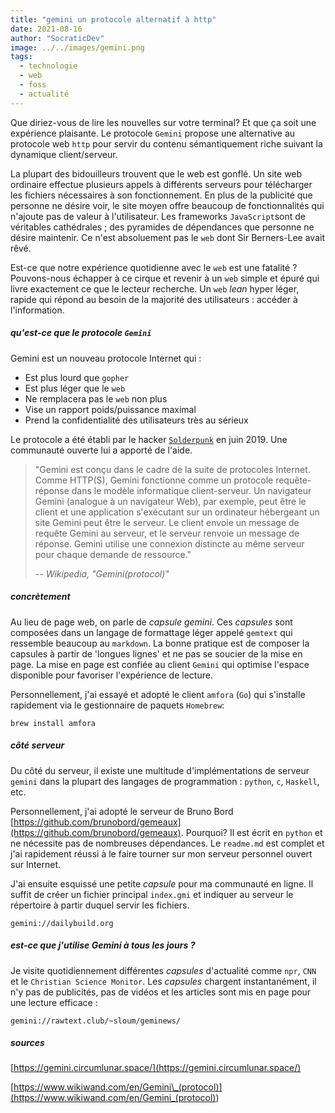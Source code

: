 ```yaml
---
title: "gemini un protocole alternatif à http"
date: 2021-08-16
author: "SocraticDev"
image: ../../images/gemini.png
tags:
  - technologie
  - web
  - foss
  - actualité
---
```


Que diriez-vous de lire les nouvelles sur votre terminal? Et que ça soit une expérience plaisante. Le protocole `Gemini` propose une alternative au protocole web `http` pour servir du contenu sémantiquement riche suivant la dynamique client/serveur.

La plupart des bidouilleurs trouvent que le web est gonflé. Un site web ordinaire effectue plusieurs appels à différents serveurs pour télécharger les fichiers nécessaires à son fonctionnement. En plus de la publicité que personne ne désire voir, le site moyen offre beaucoup de fonctionnalités qui n'ajoute pas de valeur à l'utilisateur. Les frameworks `JavaScript`sont de véritables cathédrales ; des pyramides de dépendances que personne ne désire maintenir. Ce n'est absoluement pas le `web` dont Sir Berners-Lee avait rêvé.

Est-ce que notre expérience quotidienne avec le `web` est une fatalité ? Pouvons-nous échapper à ce cirque et revenir à un `web` simple et épuré qui livre exactement ce que le lecteur recherche. Un `web` _lean_ hyper léger, rapide qui répond au besoin de la majorité des utilisateurs : accéder à l'information.

##### qu'est-ce que le protocole `Gemini`

Gemini est un nouveau protocole Internet qui :

- Est plus lourd que `gopher`
- Est plus léger que le `web`
- Ne remplacera pas le `web` non plus
- Vise un rapport poids/puissance maximal
- Prend la confidentialité des utilisateurs très au sérieux

Le protocole a été établi par le hacker [`Solderpunk`](https://tilde.zone/@solderpunk) en juin 2019. Une communauté ouverte lui a apporté de l'aide.

> "Gemini est conçu dans le cadre de la suite de protocoles Internet. Comme HTTP(S), Gemini fonctionne comme un protocole requête-réponse dans le modèle informatique client-serveur. Un navigateur Gemini (analogue à un navigateur Web), par exemple, peut être le client et une application s'exécutant sur un ordinateur hébergeant un site Gemini peut être le serveur. Le client envoie un message de requête Gemini au serveur, et le serveur renvoie un message de réponse. Gemini utilise une connexion distincte au même serveur pour chaque demande de ressource."
>
> <cite>-- Wikipedia, "Gemini(protocol)"</cite>

##### concrètement

Au lieu de page web, on parle de _capsule gemini_. Ces _capsules_ sont composées dans un langage de formattage léger appelé `gemtext` qui ressemble beaucoup au `markdown`. La bonne pratique est de composer la capsules à partir de 'longues lignes' et ne pas se soucier de la mise en page. La mise en page est confiée au client `Gemini` qui optimise l'espace disponible pour favoriser l'expérience de lecture.

Personnellement, j'ai essayé et adopté le client `amfora` (`Go`) qui s'installe rapidement via le gestionnaire de paquets `Homebrew`:

```
brew install amfora
```

##### côté serveur

Du côté du serveur, il existe une multitude d'implémentations de serveur `gemini` dans la plupart des langages de programmation : `python`, `c`, `Haskell`, etc.

Personnellement, j'ai adopté le serveur de Bruno Bord [https://github.com/brunobord/gemeaux](https://github.com/brunobord/gemeaux). Pourquoi? Il est écrit en `python` et ne nécessite pas de nombreuses dépendances. Le `readme.md` est complet et j'ai rapidement réussi à le faire tourner sur mon serveur personnel ouvert sur Internet.

J'ai ensuite esquissé une petite _capsule_ pour ma communauté en ligne. Il suffit de créer un fichier principal `index.gmi` et indiquer au serveur le répertoire à partir duquel servir les fichiers.

```
gemini://dailybuild.org
```

##### est-ce que j'utilise Gemini à tous les jours ?

Je visite quotidiennement différentes _capsules_ d'actualité comme `npr`, `CNN` et le `Christian Science Monitor`. Les _capsules_ chargent instantanément, il n'y pas de publicités, pas de vidéos et les articles sont mis en page pour une lecture efficace :

```
gemini://rawtext.club/~sloum/geminews/
```

##### sources

[https://gemini.circumlunar.space/](https://gemini.circumlunar.space/)

[https://www.wikiwand.com/en/Gemini\_(protocol)](<https://www.wikiwand.com/en/Gemini_(protocol)>)
